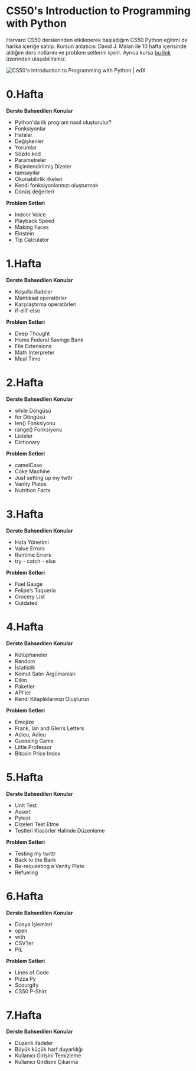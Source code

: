 # CS50's Introduction to Programming with Python

Harvard CS50 derslerinden etkilenerek başladığım CS50 Python eğitimi de harika içeriğe sahip. Kursun anlatıcısı David J. Malan ile 10 hafta içerisinde aldığım ders notlarını ve problem setlerini içerir. Ayrıca kursa [bu link](https://cs50.harvard.edu/python/2022/) üzerinden ulaşabilirsiniz.

![CS50's Introduction to Programming with Python | edX](https://prod-discovery.edx-cdn.org/media/course/image/2cc794d0-316d-42f7-bbfd-25c34e4cd5df-033e46d516c0.small.png)

# 0.Hafta 

**Derste Bahsedilen Konular**

* Python'da ilk program nasıl oluşturulur?
* Fonksiyonlar
* Hatalar
* Değişkenler
* Yorumlar
* Sözde kod
* Parametreler
* Biçimlendirilmiş Dizeler
* tamsayılar
* Okunabilirlik ilkeleri
* Kendi fonksiyonlarınızı oluşturmak
* Dönüş değerleri

**Problem Setleri**

* Indoor Voice
* Playback Speed
* Making Faces
* Einstein
* Tip Calculator

# 1.Hafta
**Derste Bahsedilen Konular**
* Koşullu ifadeler
* Mantıksal operatörler
* Karşılaştırma operatörleri
* if-elif-else

**Problem Setleri**
* Deep Thought
* Home Federal Savings Bank
* File Extensions
* Math Interpreter
* Meal Time


# 2.Hafta
**Derste Bahsedilen Konular**

* while Döngüsü
* for Döngüsü
* len() Fonksiyonu
* range() Fonksiyonu
* Listeler
* Dictionary

**Problem Setleri**
* camelCase
* Coke Machine
* Just setting up my twttr
* Vanity Plates
* Nutrition Facts

# 3.Hafta
**Derste Bahsedilen Konular**
- Hata Yönetimi
- Value Errors
- Runtime Errors
- try - catch - else

**Problem Setleri**
- Fuel Gauge
- Felipe’s Taqueria
- Grocery List
- Outdated

# 4.Hafta
**Derste Bahsedilen Konular**
- Kütüphaneler
- Random
- İstatistik
- Komut Satırı Argümanları
- Dilim
- Paketler
- API'ler
- Kendi Kitaplıklarınızı Oluşturun

**Problem Setleri**

- Emojize
- Frank, Ian and Glen’s Letters
- Adieu, Adieu
- Guessing Game
- Little Professor
- Bitcoin Price Index


# 5.Hafta
**Derste Bahsedilen Konular**
- Unit Test
- Assert
- Pytest
- Dizeleri Test Etme
- Testleri Klasörler Halinde Düzenleme

**Problem Setleri**
- Testing my twittr
- Back to the Bank
- Re-requesting a Vanity Plate
- Refueling


# 6.Hafta
**Derste Bahsedilen Konular**
- Dosya İşlemleri
- open
- with
- CSV'ler
- PIL

**Problem Setleri**
- Lines of Code
- Pizza Py
- Scourgify
- CS50 P-Shirt

# 7.Hafta
**Derste Bahsedilen Konular**
- Düzenli ifadeler
- Büyük küçük harf duyarlılığı
- Kullanıcı Girişini Temizleme
- Kullanıcı Girdisini Çıkarma